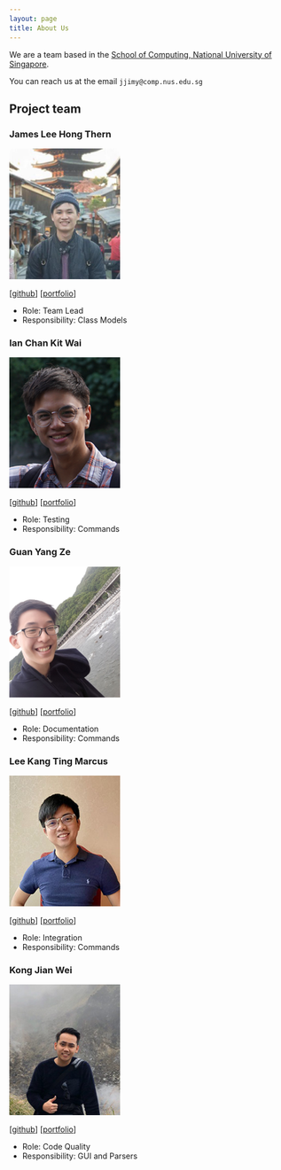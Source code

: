 ```yaml
---
layout: page
title: About Us
---
```


We are a team based in the [School of Computing, National University of Singapore](http://www.comp.nus.edu.sg).

You can reach us at the email `jjimy@comp.nus.edu.sg`

## Project team

### James Lee Hong Thern

<img src="images/jamesleeht.png" width="200px">

[[github](https://github.com/jamesleeht)]
[[portfolio](team/jamesleeht.md)]

* Role: Team Lead
* Responsibility: Class Models

### Ian Chan Kit Wai

<img src="images/ianckw.png" width="200px">

[[github](http://github.com/IanCKW)]
[[portfolio](team/ianckw.md)]

* Role: Testing
* Responsibility: Commands

### Guan Yang Ze

<img src="images/guanyz.png" width="200px">

[[github](http://github.com/guanyz)]
[[portfolio](team/guanyz.md)]

* Role: Documentation
* Responsibility: Commands

### Lee Kang Ting Marcus

<img src="images/kangtinglee.png" width="200px">

[[github](http://github.com/kangtinglee)]
[[portfolio](team/kangtinglee.md)]

* Role: Integration
* Responsibility: Commands

### Kong Jian Wei

<img src="images/sharptail.png" width="200px">

[[github](http://github.com/Sharptail)]
[[portfolio](team/sharptail.md)]

* Role: Code Quality
* Responsibility: GUI and Parsers
